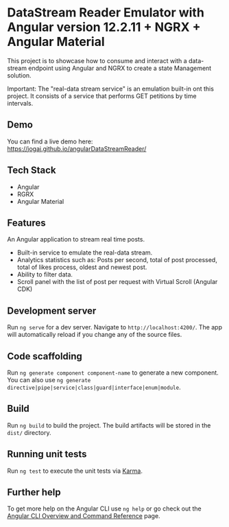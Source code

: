 # DataStream Reader Emulator with Angular version 12.2.11 + NGRX + Angular Material

This project is to showcase how to consume and interact with a data-stream endpoint using Angular and NGRX to create a state Management solution.

Important: The "real-data stream service" is an emulation built-in ont this project. It consists of a service that performs GET petitions by time intervals. 

## Demo

You can find a live demo here:
https://jogaj.github.io/angularDataStreamReader/

## Tech Stack

- Angular
- RGRX
- Angular Material

## Features

An Angular application to stream real time posts.

- Built-in service to emulate the real-data stream.
- Analytics statistics such as: Posts per second, total of post processed, total of likes process, oldest and newest post.
- Ability to filter data.
- Scroll panel with the list of post per request with Virtual Scroll (Angular CDK)

## Development server

Run `ng serve` for a dev server. Navigate to `http://localhost:4200/`. The app will automatically reload if you change any of the source files.

## Code scaffolding

Run `ng generate component component-name` to generate a new component. You can also use `ng generate directive|pipe|service|class|guard|interface|enum|module`.

## Build

Run `ng build` to build the project. The build artifacts will be stored in the `dist/` directory.

## Running unit tests

Run `ng test` to execute the unit tests via [Karma](https://karma-runner.github.io).

## Further help

To get more help on the Angular CLI use `ng help` or go check out the [Angular CLI Overview and Command Reference](https://angular.io/cli) page.
